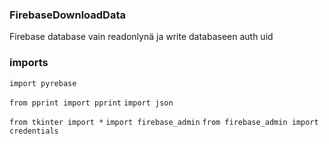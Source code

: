 ### FirebaseDownloadData

Firebase database vain readonlynä ja write databaseen auth uid

### imports
`import pyrebase`
  
`from pprint import pprint`
`import json`

`from tkinter import *`
`import firebase_admin`
`from firebase_admin import credentials`
